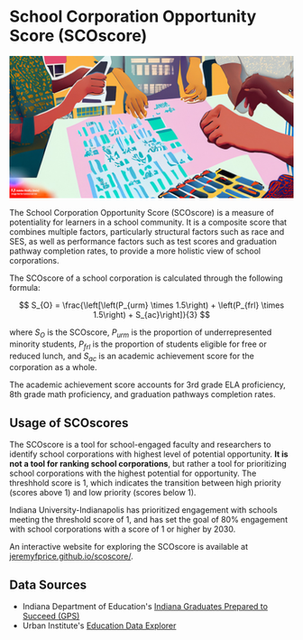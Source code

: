 # School Corporation Opportunity Score (SCOscore)

![An AI generated image of people working with data to understand opportunity for school corporations](images/dos2.jpg)

The School Corporation Opportunity Score (SCOscore) is a measure of potentiality for learners in a
school community. It is a composite score that combines multiple factors, particularly structural
factors such as race and SES, as well as performance factors such as test scores and graduation
pathway completion rates, to provide a more holistic view of school corporations.

The SCOscore of a school corporation is calculated through the following formula:

$$
S_{O} = \frac{\left[\left(P_{urm} \times 1.5\right) + \left(P_{frl} \times 1.5\right) + S_{ac}\right]}{3}
$$

where $S_{O}$ is the SCOscore, $P_{urm}$ is the proportion of underrepresented minority students,
$P_{frl}$ is the proportion of students eligible for free or reduced lunch, and $S_{ac}$ is an academic
achievement score for the corporation as a whole.

The academic achievement score accounts for 3rd grade ELA proficiency, 8th grade math proficiency, and graduation
pathways completion rates.

## Usage of SCOscores

The SCOscore is a tool for school-engaged faculty and researchers to identify school corporations with
highest level of potential opportunity. **It is not a tool for ranking school corporations**, but rather
a tool for prioritizing school corporations with the highest potential for opportunity. The threshhold score
is 1, which indicates the transition between high priority (scores above 1) and low priority (scores below 1).

Indiana University-Indianapolis has prioritized engagement with schools meeting the threshold score of 1, and
has set the goal of 80% engagement with school corporations with a score of 1 or higher by 2030.

An interactive website for exploring the SCOscore is available at [jeremyfprice.github.io/scoscore/](https://jeremyfprice.github.io/scoscore/).

## Data Sources
* Indiana Department of Education's [Indiana Graduates Prepared to Succeed (GPS)](https://indianagps.doe.in.gov/)
* Urban Institute's [Education Data Explorer](https://educationdata.urban.org/data-explorer)

